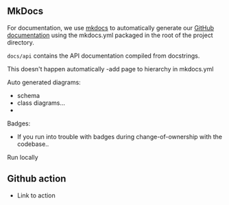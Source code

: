


## MkDocs
For documentation, we use [mkdocs](https://www.mkdocs.org/) to automatically generate our [GitHub documentation](https://jacquelinegarrahan.github.io/lume-services/) using the mkdocs.yml packaged in the root of the project directory.


`docs/api` contains the API documentation compiled from docstrings.

This doesn't happen automatically
-add page to hierarchy in mkdocs.yml


Auto generated diagrams:
- schema
- class diagrams...
-


Badges:
- If you run into trouble with badges during change-of-ownership with the codebase..


Run locally


## Github action

- Link to action
